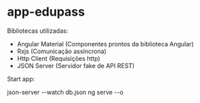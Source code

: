 # app-edupass

Bibliotecas utilizadas: 
 - Angular Material (Componentes prontos da biblioteca Angular)
 - Rxjs (Comunicação assíncrona)
 - Http Client (Requisições http)
 - JSON Server (Servidor fake de API REST)

Start app:

json-server --watch db.json
ng serve --o


